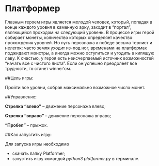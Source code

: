 # ﻿Платформер

Главным героем игры является молодой человек, который, попадая в конце каждого уровня в каменную арку, заходит в “портал”, являющийся проходом на следующий уровень. В процессе игры герой собирает монеты, количество которых определяет качество прохождения уровней. Но путь персонажа к победе весьма тернист и нелегок: часто земля уходит из-под ног, временами на платформах поджидают монстры, а иногда можно оступиться и угодить в кипящую лаву. К счастью, у героя есть неисчерпаемый источник возможностей “начать все с чистого листа”. Если он успешно преодолеет все трудности, то станет winner’ом.

##Цель игры:

Пройти все уровни, собрав максимально возможное число монет.

##Управление:

**Стрелка “влево”** – движение персонажа влево;

**Стрелка “вправо”** – движение персонажа вправо;

**“Пробел”** – прыжок.

##Как запустить игру:

Для запуска игры необходимо

- скачать папку Platformer;
- запустить игру командой *python3 platformer.py* в терминале.



